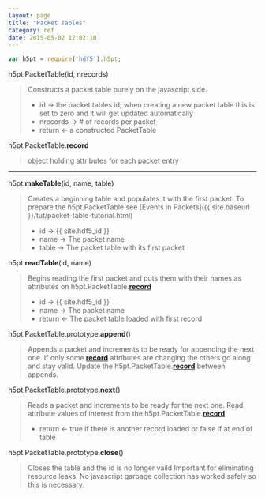 ```yaml
---
layout: page
title: "Packet Tables"
category: ref
date: 2015-05-02 12:02:10
---
```

```javascript
var h5pt = require('hdf5').h5pt;
```
h5pt.PacketTable(id, nrecords)

> Constructs a packet table purely on the javascript side. 
>
> *  id &rarr; the packet tables id; when creating a new packet table this is set to zero and it will get updated automatically
> *  nrecords &rarr; # of records per packet
> *  return &larr; a constructed PacketTable

h5pt.PacketTable.**<span id="packet-record">record</span>**

> object holding attributes for each packet entry

* * *

h5pt.**makeTable**(id, name, table)

> Creates a beginning table and populates it with the first packet.  To prepare the h5pt.PacketTable see [Events in Packets]({{ site.baseurl }}/tut/packet-table-tutorial.html)
>
> * id &rarr; {{ site.hdf5_id }}
> * name &rarr; The packet name
> * table &rarr; The packet table with its first packet

h5pt.**readTable**(id, name)

> Begins reading the first packet and puts them with their names as attributes on h5pt.PacketTable.[**record**](#packet-record)
>
> * id &rarr; {{ site.hdf5_id }}
> * name &rarr; The packet name
> * return &larr; The packet table loaded with first record

h5pt.PacketTable.prototype.**append**()

> Appends a packet and increments to be ready for appending the next one. If only some [**record**](#packet-record) attributes
>  are changing the others go along and stay valid.  Update the h5pt.PacketTable.[**record**](#packet-record) between
> appends.

h5pt.PacketTable.prototype.**next**()

> Reads a packet and increments to be ready for the next one. Read attribute values of interest from
>  the h5pt.PacketTable.[**record**](#packet-record)
>
> *  return &larr; true if there is another record loaded or false if at end of table


h5pt.PacketTable.prototype.**close**()

> Closes the table and the id is no longer vaild Important for eliminating resource leaks. No
> javascript garbage collection has worked safely so this is necessary.
